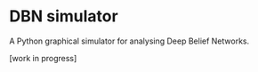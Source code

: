 # DBN simulator
A Python graphical simulator for analysing Deep Belief Networks.

[work in progress]
